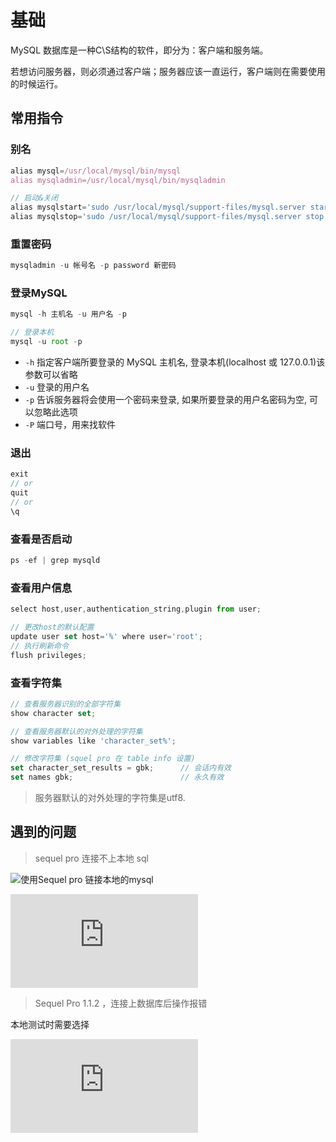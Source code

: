 # 基础

MySQL 数据库是一种C\S结构的软件，即分为：客户端和服务端。

若想访问服务器，则必须通过客户端；服务器应该一直运行，客户端则在需要使用的时候运行。

## 常用指令

### 别名

```js
alias mysql=/usr/local/mysql/bin/mysql
alias mysqladmin=/usr/local/mysql/bin/mysqladmin

// 启动&关闭
alias mysqlstart='sudo /usr/local/mysql/support-files/mysql.server start'
alias mysqlstop='sudo /usr/local/mysql/support-files/mysql.server stop'
```

### 重置密码

```js
mysqladmin -u 帐号名 -p password 新密码
```

### 登录MySQL

```js
mysql -h 主机名 -u 用户名 -p

// 登录本机
mysql -u root -p
```

- `-h` 指定客户端所要登录的 MySQL 主机名, 登录本机(localhost 或 127.0.0.1)该参数可以省略
- `-u` 登录的用户名
- `-p` 告诉服务器将会使用一个密码来登录, 如果所要登录的用户名密码为空, 可以忽略此选项
- `-P` 端口号，用来找软件

### 退出

```js
exit
// or
quit
// or
\q
```

### 查看是否启动

```js
ps -ef | grep mysqld
```

### 查看用户信息

```js
select host,user,authentication_string,plugin from user;

// 更改host的默认配置
update user set host='%' where user='root';
// 执行刷新命令
flush privileges;
```

### 查看字符集

```js
// 查看服务器识别的全部字符集
show character set;

// 查看服务器默认的对外处理的字符集
show variables like 'character_set%';

// 修改字符集 (squel pro 在 table info 设置)
set character_set_results = gbk;      // 会话内有效
set names gbk;                        // 永久有效
```

> 服务器默认的对外处理的字符集是utf8.

## 遇到的问题

> sequel pro 连接不上本地 sql

![使用Sequel pro 链接本地的mysql](https://blog.csdn.net/baby_hua/article/details/82381345)


![浅谈mysql8.0新特性的坑和解决办法](http://www.manongjc.com/article/13483.html)

> Sequel Pro 1.1.2 ，连接上数据库后操作报错

本地测试时需要选择



![解决](https://www.cnblogs.com/lhdcg/p/9937324.html)
